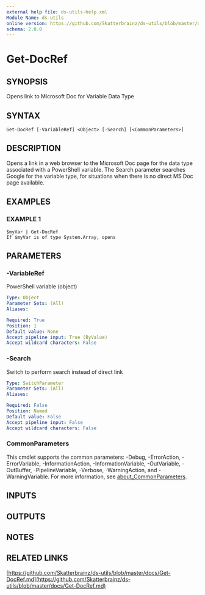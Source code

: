```yaml
---
external help file: ds-utils-help.xml
Module Name: ds-utils
online version: https://github.com/Skatterbrainz/ds-utils/blob/master/docs/Get-DocRef.md
schema: 2.0.0
---
```


# Get-DocRef

## SYNOPSIS
Opens link to Microsoft Doc for Variable Data Type

## SYNTAX

```
Get-DocRef [-VariableRef] <Object> [-Search] [<CommonParameters>]
```

## DESCRIPTION
Opens a link in a web browser to the Microsoft Doc page for the data type associated with a
PowerShell variable.
The Search parameter searches Google for the variable type, for 
situations when there is no direct MS Doc page available.

## EXAMPLES

### EXAMPLE 1
```
$myVar | Get-DocRef
If $myVar is of type System.Array, opens
```

## PARAMETERS

### -VariableRef
PowerShell variable (object)

```yaml
Type: Object
Parameter Sets: (All)
Aliases:

Required: True
Position: 1
Default value: None
Accept pipeline input: True (ByValue)
Accept wildcard characters: False
```

### -Search
Switch to perform search instead of direct link

```yaml
Type: SwitchParameter
Parameter Sets: (All)
Aliases:

Required: False
Position: Named
Default value: False
Accept pipeline input: False
Accept wildcard characters: False
```

### CommonParameters
This cmdlet supports the common parameters: -Debug, -ErrorAction, -ErrorVariable, -InformationAction, -InformationVariable, -OutVariable, -OutBuffer, -PipelineVariable, -Verbose, -WarningAction, and -WarningVariable. For more information, see [about_CommonParameters](http://go.microsoft.com/fwlink/?LinkID=113216).

## INPUTS

## OUTPUTS

## NOTES

## RELATED LINKS

[https://github.com/Skatterbrainz/ds-utils/blob/master/docs/Get-DocRef.md](https://github.com/Skatterbrainz/ds-utils/blob/master/docs/Get-DocRef.md)

